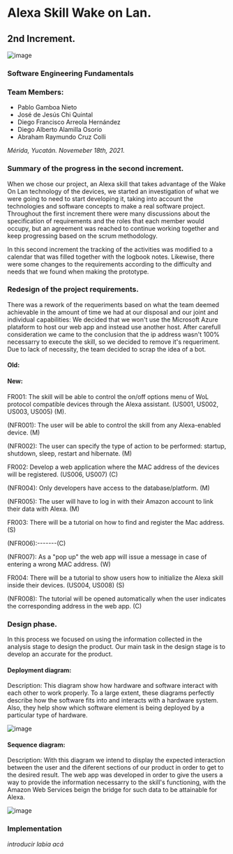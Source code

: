 # Alexa Skill Wake on Lan.

## 2nd Increment.

![image](https://i.imgur.com/SqLLo7gl.png)


### Software Engineering Fundamentals

### Team Members: 

* Pablo Gamboa Nieto
* José de Jesús Chi Quintal
* Diego Francisco Arreola Hernández
* Diego Alberto Alamilla Osorio
* Abraham Raymundo Cruz Colli


*Mérida, Yucatán. Novemeber 18th, 2021.*


### Summary of the progress in the second increment. 

When we chose our project, an Alexa skill that takes advantage of the Wake On Lan technology of the devices, we started an investigation of what we were going to need to start developing it, taking into account the technologies and software concepts to make a real software project.
Throughout the first increment there were many discussions about the specification of requirements and the roles that each member would occupy, but an agreement was reached to continue working together and keep progressing based on the scrum methodology.

In this second increment the tracking of the activities was modified to a calendar that was filled together with the logbook notes. Likewise, there were some changes to the requirements according to the difficulty and needs that we found when making the prototype.

### Redesign of the project requirements.

There was a rework of the requeriments based on what the team deemed achievable in the amount of time we had at our disposal and our joint and individual capabilities: We decided that we won't use the Microsoft Azure plataform to host our web app and instead use another host. After carefull consideration we came to the conclusion that the ip address wasn't 100% necessarry to execute the skill, so we decided to remove it's requeriment. Due to lack of necessity, the team decided to scrap the idea of a bot. 

#### Old:

#### New:

FR001: The skill will be able to control the on/off options menu of WoL protocol compatible devices through the Alexa assistant. (US001, US002, US003, US005) (M).

(NFR001): The user will be able to control the skill from any Alexa-enabled device. (M)

(NFR002): The user can specify the type of action to be performed: startup, shutdown, sleep, restart and hibernate. (M)

FR002: Develop a web application where the MAC address of the devices will be registered. (US006, US007) (C)

(NFR004): Only developers have access to the database/platform. (M)

(NFR005): The user will have to log in with their Amazon account to link their data with Alexa. (M)

FR003: There will be a tutorial on how to find and register the Mac address.(S)

(NFR006):-------(C)

(NFR007): As a "pop up" the web app will issue a message in case of entering a wrong MAC address. (W)

FR004: There will be a tutorial to show users how to initialize the Alexa skill inside their devices. (US004, US008) (S)

(NFR008): The tutorial will be opened automatically when the user indicates the corresponding address in the web app. (C)

### Design phase.

In this process we focused on using the information collected in the analysis stage to design the product. Our main task in the design stage is to develop an accurate for the product.

#### Deployment diagram:
Description: This diagram show how hardware and software interact with each other to work properly. To a large extent, these diagrams perfectly describe how the software fits into and interacts with a hardware system. Also, they help show which software element is being deployed by a particular type of hardware.


![image](https://i.imgur.com/IKyvIJ3.png)

#### Sequence diagram:
Description: With this diagram we intend to display the expected interaction between the user and the diferent sections of our product in order to get to the desired result.
The web app was developed in order to give the users a way to provide the information necessarry to the skill's functioning, with the Amazon Web Services beign the bridge for 
such data to be attainable for Alexa.




![image](https://i.imgur.com/fVA3fTc.png)

### Implementation

*introducir labia acá*
